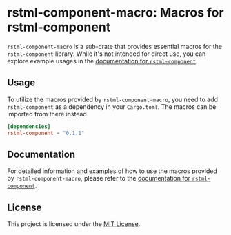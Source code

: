 # rstml-component-macro: Macros for rstml-component

`rstml-component-macro` is a sub-crate that provides essential macros for the `rstml-component` library. While it's not intended for direct use, you can explore example usages in the [documentation for `rstml-component`](https://https://docs.rs/rstml-component).

## Usage

To utilize the macros provided by `rstml-component-macro`, you need to add `rstml-component` as a dependency in your `Cargo.toml`. The macros can be imported from there instead.

<!-- x-release-please-start-version -->

```toml
[dependencies]
rstml-component = "0.1.1"
```

<!-- x-release-please-end-version -->

## Documentation

For detailed information and examples of how to use the macros provided by `rstml-component-macro`, please refer to the [documentation for `rstml-component`](https://https://docs.rs/rstml-component).

## License

This project is licensed under the [MIT License](../LICENSE).
